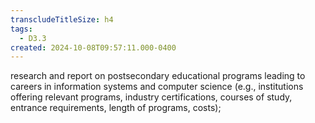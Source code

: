 ```yaml
---
transcludeTitleSize: h4
tags:
  - D3.3
created: 2024-10-08T09:57:11.000-0400
---
```

research and report on postsecondary educational programs leading to careers in information systems and computer science (e.g., institutions offering relevant programs, industry certifications, courses of study, entrance requirements, length of programs, costs);